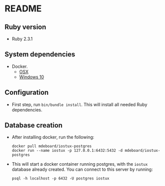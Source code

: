 # README

## Ruby version

  - Ruby 2.3.1

## System dependencies

  - Docker. 
    - [OSX](https://docs.docker.com/docker-for-mac/install/) 
    - [Windows 10](https://docs.docker.com/docker-for-windows/install/)

## Configuration

  - First step, run `bin/bundle install`. This will install all needed Ruby dependencies.

## Database creation

  - After installing docker, run the following:
  
    ```
    docker pull mdeboard/iostux-postgres
    docker run --name iostux -p 127.0.0.1:6432:5432 -d mdeboard/iostux-postgres
    ```

  - This will start a docker container running postgres, with the `iostux`
    database already created. You can connect to this server by running:
    
    ```
    psql -h localhost -p 6432 -U postgres iostux
    ```
